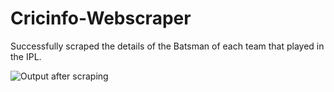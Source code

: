 # Cricinfo-Webscraper
 Successfully scraped the details of the Batsman of each team that played in the IPL.

![Output after scraping](https://user-images.githubusercontent.com/86774036/177003411-4307b4a2-1c93-4042-95a0-25b56f9f3f23.png)
